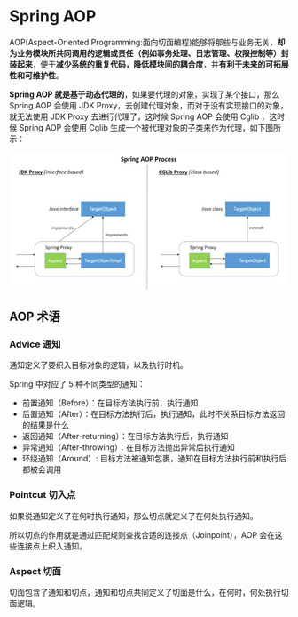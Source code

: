 # Spring AOP

AOP(Aspect-Oriented Programming:面向切面编程)能够将那些与业务无关，**却为业务模块所共同调用的逻辑或责任（例如事务处理、日志管理、权限控制等）封装起来**，便于**减少系统的重复代码，降低模块间的耦合度**，并**有利于未来的可拓展性和可维护性**。

**Spring AOP 就是基于动态代理的**，如果要代理的对象，实现了某个接口，那么 Spring AOP 会使用 JDK Proxy，去创建代理对象，而对于没有实现接口的对象，就无法使用 JDK Proxy 去进行代理了，这时候 Spring AOP 会使用 Cglib ，这时候 Spring AOP 会使用 Cglib 生成一个被代理对象的子类来作为代理，如下图所示：

![Image(12)](_v_images/20190723215722974_32448.png)

## AOP 术语

### Advice 通知

通知定义了要织入目标对象的逻辑，以及执行时机。

Spring 中对应了 5 种不同类型的通知：

- 前置通知（Before）：在目标方法执行前，执行通知
- 后置通知（After）：在目标方法执行后，执行通知，此时不关系目标方法返回的结果是什么
- 返回通知（After-returning）：在目标方法执行后，执行通知
- 异常通知（After-throwing）：在目标方法抛出异常后执行通知
- 环绕通知（Around）: 目标方法被通知包裹，通知在目标方法执行前和执行后都被会调用

### Pointcut 切入点

如果说通知定义了在何时执行通知，那么切点就定义了在何处执行通知。

所以切点的作用就是通过匹配规则查找合适的连接点（Joinpoint），AOP 会在这些连接点上织入通知。

### Aspect 切面

切面包含了通知和切点，通知和切点共同定义了切面是什么，在何时，何处执行切面逻辑。